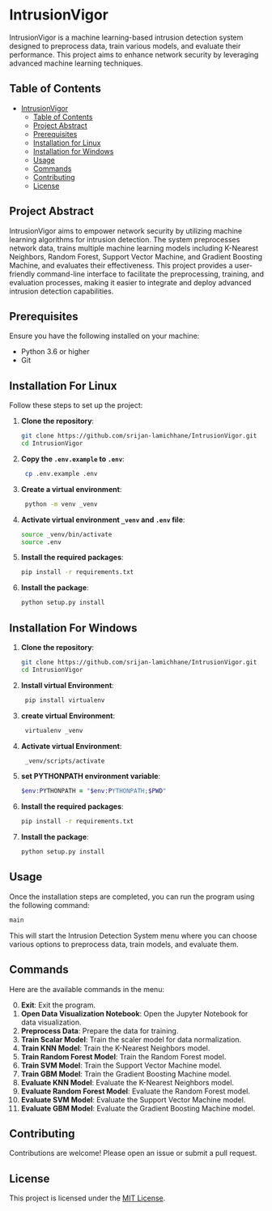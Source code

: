 # IntrusionVigor

IntrusionVigor is a machine learning-based intrusion detection system designed to preprocess data, train various models, and evaluate their performance. This project aims to enhance network security by leveraging advanced machine learning techniques.

## Table of Contents

- [IntrusionVigor](#intrusionvigor)
  - [Table of Contents](#table-of-contents)
  - [Project Abstract](#project-abstract)
  - [Prerequisites](#prerequisites)
  - [Installation for Linux](#installation-for-linux)
  - [Installation for Windows](#installation-for-windows)
  - [Usage](#usage)
  - [Commands](#commands)
  - [Contributing](#contributing)
  - [License](#license)

## Project Abstract

IntrusionVigor aims to empower network security by utilizing machine learning algorithms for intrusion detection. The system preprocesses network data, trains multiple machine learning models including K-Nearest Neighbors, Random Forest, Support Vector Machine, and Gradient Boosting Machine, and evaluates their effectiveness. This project provides a user-friendly command-line interface to facilitate the preprocessing, training, and evaluation processes, making it easier to integrate and deploy advanced intrusion detection capabilities.

## Prerequisites

Ensure you have the following installed on your machine:

- Python 3.6 or higher
- Git

## Installation For Linux

Follow these steps to set up the project:

1. **Clone the repository**:
   ```zsh
   git clone https://github.com/srijan-lamichhane/IntrusionVigor.git
   cd IntrusionVigor
   ```
2. **Copy the `.env.example` to `.env`**:
   ```zsh
    cp .env.example .env
   ```
3. **Create a virtual environment**:
   ```zsh
    python -m venv _venv
   ```
4. **Activate virtual environment `_venv` and `.env` file**:
    ```zsh
    source _venv/bin/activate
    source .env
    ```
5. **Install the required packages**:
    ```zsh
    pip install -r requirements.txt
    ```
6. **Install the package**:
    ```zsh
    python setup.py install
    ```

## Installation For Windows

1. **Clone the repository**:
   ```zsh
   git clone https://github.com/srijan-lamichhane/IntrusionVigor.git
   cd IntrusionVigor
   ```

2. **Install virtual Environment**:
   ```zsh
    pip install virtualenv
   ```

3. **create virtual Environment**:
   ```zsh
    virtualenv _venv
   ```

4. **Activate virtual Environment**:
   ```zsh
    _venv/scripts/activate
   ```

5. **set PYTHONPATH environment variable**:
   ```zsh
   $env:PYTHONPATH = "$env:PYTHONPATH;$PWD"
   ```

6. **Install the required packages**:
    ```zsh
    pip install -r requirements.txt
    ```
7. **Install the package**:
    ```zsh
    python setup.py install
    ```



## Usage

Once the installation steps are completed, you can run the program using the following command:

```zsh
main
```

This will start the Intrusion Detection System menu where you can choose various options to preprocess data, train models, and evaluate them.

## Commands

Here are the available commands in the menu:

0. **Exit**: Exit the program.
1. **Open Data Visualization Notebook**: Open the Jupyter Notebook for data visualization.
2. **Preprocess Data**: Prepare the data for training.
3. **Train Scalar Model**: Train the scaler model for data normalization.
4. **Train KNN Model**: Train the K-Nearest Neighbors model.
5. **Train Random Forest Model**: Train the Random Forest model.
6. **Train SVM Model**: Train the Support Vector Machine model.
7. **Train GBM Model**: Train the Gradient Boosting Machine model.
8. **Evaluate KNN Model**: Evaluate the K-Nearest Neighbors model.
9. **Evaluate Random Forest Model**: Evaluate the Random Forest model.
10. **Evaluate SVM Model**: Evaluate the Support Vector Machine model.
11. **Evaluate GBM Model**: Evaluate the Gradient Boosting Machine model.

## Contributing

Contributions are welcome! Please open an issue or submit a pull request.

## License

This project is licensed under the [MIT License](LICENSE).                          